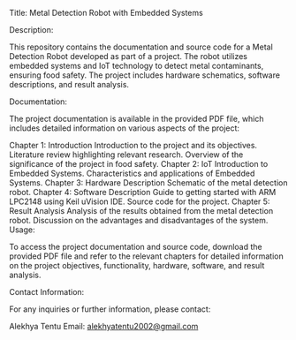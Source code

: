 Title: Metal Detection Robot with Embedded Systems

Description:

This repository contains the documentation and source code for a Metal Detection Robot developed as part of a project. The robot utilizes embedded systems and IoT technology to detect metal contaminants, ensuring food safety. The project includes hardware schematics, software descriptions, and result analysis.

Documentation:

The project documentation is available in the provided PDF file, which includes detailed information on various aspects of the project:

Chapter 1: Introduction
Introduction to the project and its objectives.
Literature review highlighting relevant research.
Overview of the significance of the project in food safety.
Chapter 2: IoT
Introduction to Embedded Systems.
Characteristics and applications of Embedded Systems.
Chapter 3: Hardware Description
Schematic of the metal detection robot.
Chapter 4: Software Description
Guide to getting started with ARM LPC2148 using Keil uVision IDE.
Source code for the project.
Chapter 5: Result Analysis
Analysis of the results obtained from the metal detection robot.
Discussion on the advantages and disadvantages of the system.
Usage:

To access the project documentation and source code, download the provided PDF file and refer to the relevant chapters for detailed information on the project objectives, functionality, hardware, software, and result analysis.

Contact Information:

For any inquiries or further information, please contact:

Alekhya Tentu
Email: alekhyatentu2002@gmail.com
